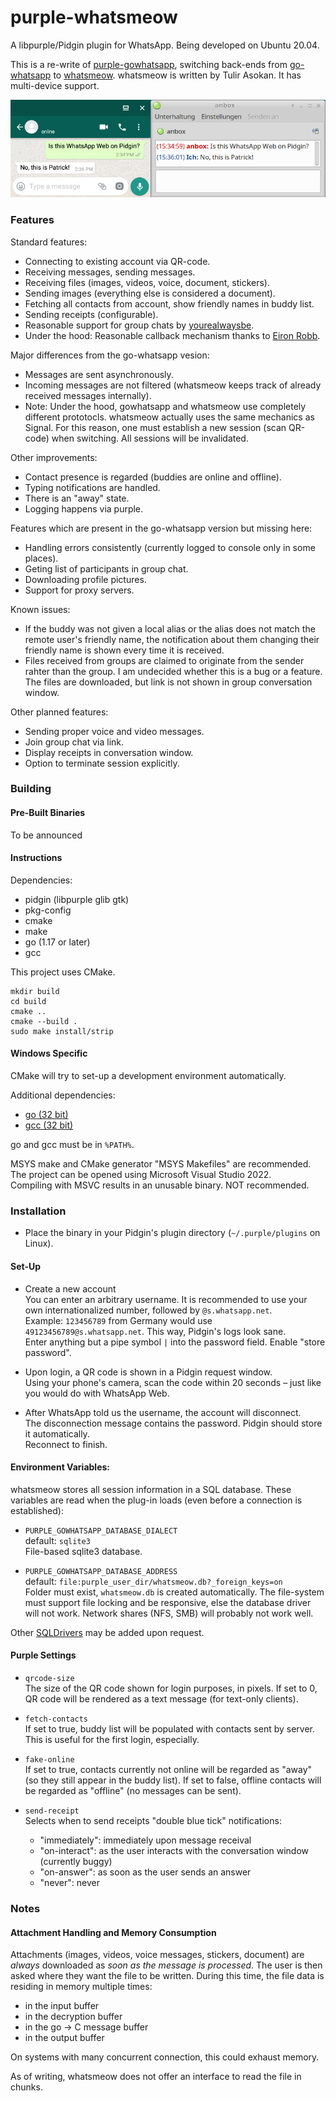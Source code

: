 # purple-whatsmeow

A libpurple/Pidgin plugin for WhatsApp. Being developed on Ubuntu 20.04. 

This is a re-write of [purple-gowhatsapp](https://github.com/hoehermann/purple-gowhatsapp/tree/gowhatsapp), switching back-ends from [go-whatsapp](https://github.com/Rhymen/go-whatsapp) to [whatsmeow](https://github.com/tulir/whatsmeow). whatsmeow is written by Tulir Asokan. It has multi-device support.

![Instant Message](/instant_message.png?raw=true "Instant Message Screenshot")

### Features

Standard features:

* Connecting to existing account via QR-code.
* Receiving messages, sending messages.
* Receiving files (images, videos, voice, document, stickers).
* Sending images (everything else is considered a document).
* Fetching all contacts from account, show friendly names in buddy list.
* Sending receipts (configurable).
* Reasonable support for group chats by [yourealwaysbe](https://github.com/yourealwaysbe).
* Under the hood: Reasonable callback mechanism thanks to [Eiron Robb](https://github.com/EionRobb).

Major differences from the go-whatsapp vesion:

* Messages are sent asynchronously.
* Incoming messages are not filtered (whatsmeow keeps track of already received messages internally).
* Note: Under the hood, gowhatsapp and whatsmeow use completely different prototocls. whatsmeow actually uses the same mechanics as Signal. For this reason, one must establish a new session (scan QR-code) when switching. All sessions will be invalidated.

Other improvements:

* Contact presence is regarded (buddies are online and offline).
* Typing notifications are handled.
* There is an "away" state.
* Logging happens via purple.

Features which are present in the go-whatsapp version but missing here:

* Handling errors consistently (currently logged to console only in some places).
* Geting list of participants in group chat.
* Downloading profile pictures.
* Support for proxy servers.

Known issues:

* If the buddy was not given a local alias or the alias does not match the remote user's friendly name, the notification about them changing their friendly name is shown every time it is received.
* Files received from groups are claimed to originate from the sender rahter than the group. I am undecided whether this is a bug or a feature. The files are downloaded, but link is not shown in group conversation window.

Other planned features:

* Sending proper voice and video messages.
* Join group chat via link.
* Display receipts in conversation window.
* Option to terminate session explicitly.

### Building

#### Pre-Built Binaries

To be announced

#### Instructions

Dependencies: 

* pidgin (libpurple glib gtk)
* pkg-config
* cmake
* make
* go (1.17 or later)
* gcc

This project uses CMake.

    mkdir build
    cd build
    cmake ..
    cmake --build .
    sudo make install/strip

#### Windows Specific

CMake will try to set-up a development environment automatically. 

Additional dependencies:

* [go (32 bit)](https://go.dev/dl/go1.17.5.windows-386.msi)
* [gcc (32 bit)](https://osdn.net/projects/mingw/)

go and gcc must be in `%PATH%`.

MSYS make and CMake generator "MSYS Makefiles" are recommended.  
The project can be opened using Microsoft Visual Studio 2022.  
Compiling with MSVC results in an unusable binary. NOT recommended.  

### Installation

* Place the binary in your Pidgin's plugin directory (`~/.purple/plugins` on Linux).

#### Set-Up

* Create a new account  
  You can enter an arbitrary username. 
  It is recommended to use your own internationalized number, followed by `@s.whatsapp.net`.  
  Example: `123456789` from Germany would use `49123456789@s.whatsapp.net`. This way, Pidgin's logs look sane.  
  Enter anything but a pipe symbol `|` into the password field. Enable "store password".

* Upon login, a QR code is shown in a Pidgin request window.  
  Using your phone's camera, scan the code within 20 seconds – just like you would do with WhatsApp Web.
  
* After WhatsApp told us the username, the account will disconnect.  
  The disconnection message contains the password. Pidgin should store it automatically.  
  Reconnect to finish.

#### Environment Variables:

whatsmeow stores all session information in a SQL database. These variables are read when the plug-in loads (even before a connection is established):

* `PURPLE_GOWHATSAPP_DATABASE_DIALECT`  
  default: `sqlite3`  
  File-based sqlite3 database.

* `PURPLE_GOWHATSAPP_DATABASE_ADDRESS`  
  default: `file:purple_user_dir/whatsmeow.db?_foreign_keys=on`  
  Folder must exist, `whatsmeow.db` is created automatically.
  The file-system must support file locking and be responsive, else the database driver will not work. Network shares (NFS, SMB) will probably not work well.
  
Other [SQLDrivers](https://github.com/golang/go/wiki/SQLDrivers) may be added upon request.

#### Purple Settings

* `qrcode-size`  
  The size of the QR code shown for login purposes, in pixels.
  If set to 0, QR code will be rendered as a text message (for text-only clients).
  
* `fetch-contacts`  
  If set to true, buddy list will be populated with contacts sent by server. 
  This is useful for the first login, especially.
  
* `fake-online`  
  If set to true, contacts currently not online will be regarded as "away" (so they still appear in the buddy list).
  If set to false, offline contacts will be regarded as "offline" (no messages can be sent).

* `send-receipt`  
  Selects when to send receipts "double blue tick" notifications:
    * "immediately": immediately upon message receival
    * "on-interact": as the user interacts with the conversation window (currently buggy)
    * "on-answer": as soon as the user sends an answer
    * "never": never

### Notes

#### Attachment Handling and Memory Consumption

Attachments (images, videos, voice messages, stickers, document) are *always* downloaded as *soon as the message is processed*. The user is then asked where they want the file to be written. During this time, the file data is residing in memory multiple times:

* in the input buffer
* in the decryption buffer
* in the go → C message buffer
* in the output buffer

On systems with many concurrent connection, this could exhaust memory.

As of writing, whatsmeow does not offer an interface to read the file in chunks.
